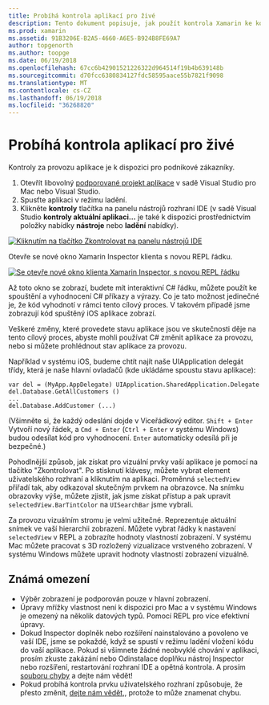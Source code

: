 ```yaml
---
title: Probíhá kontrola aplikací pro živé
description: Tento dokument popisuje, jak použít kontrola Xamarin ke kontrole aplikací. Popisuje také omezení nástroj Xamarin Inspector.
ms.prod: xamarin
ms.assetid: 91B3206E-B2A5-4660-A6E5-B924B8FE69A7
author: topgenorth
ms.author: toopge
ms.date: 06/19/2018
ms.openlocfilehash: 67cc6b42901521226322d964514f19b4b639148b
ms.sourcegitcommit: d70fcc6380834127fdc58595aace55b7821f9098
ms.translationtype: MT
ms.contentlocale: cs-CZ
ms.lasthandoff: 06/19/2018
ms.locfileid: "36268820"
---
```

# <a name="inspecting-live-applications"></a>Probíhá kontrola aplikací pro živé

Kontroly za provozu aplikace je k dispozici pro podnikové zákazníky.

1. Otevřít libovolný [podporované projekt aplikace](~/tools/inspector/install.md#supported-platforms) v sadě Visual Studio pro Mac nebo Visual Studio.
1. Spusťte aplikaci v režimu ladění.
1. Klikněte **kontroly** tlačítka na panelu nástrojů rozhraní IDE (v sadě Visual Studio **kontroly aktuální aplikaci...**  je také k dispozici prostřednictvím položky nabídky **nástroje** nebo **ladění** nabídky).

[![](inspect-images/mac-heres-the-button.png "Kliknutím na tlačítko Zkontrolovat na panelu nástrojů IDE")](inspect-images/mac-heres-the-button.png#lightbox)

Otevře se nové okno Xamarin Inspector klienta s novou REPL řádku.

[![](inspect-images/inspector-0.7.0-map-inspect-small.png "Se otevře nové okno klienta Xamarin Inspector, s novou REPL řádku")](inspect-images/inspector-0.7.0-map-inspect.png#lightbox)

Až toto okno se zobrazí, budete mít interaktivní C# řádku, můžete použít ke spouštění a vyhodnocení C# příkazy a výrazy. Co je tato možnost jedinečné je, že kód vyhodnotí v rámci tento cílový proces. V takovém případě jsme zobrazují kód spuštěný iOS aplikace zobrazí.

Veškeré změny, které provedete stavu aplikace jsou ve skutečnosti děje na tento cílový proces, abyste mohli používat C# změnit aplikace za provozu, nebo si můžete prohlédnout stav aplikace za provozu.

Například v systému iOS, budeme chtít najít naše UIApplication delegát třídy, která je naše hlavní ovladačů (kde ukládáme spoustu stavu aplikace):

    var del = (MyApp.AppDelegate) UIApplication.SharedApplication.Delegate
    del.Database.GetAllCustomers ()
    ...
    del.Database.AddCustomer (...)

(Všimněte si, že každý odeslání dojde v Víceřádkový editor. `Shift + Enter` Vytvoří nový řádek, a `Cmd + Enter` (`Ctrl + Enter` v systému Windows) budou odesílat kód pro vyhodnocení. `Enter` automaticky odesílá při je bezpečné.)

Pohodlnější způsob, jak získat pro vizuální prvky vaší aplikace je pomocí na tlačítko "Zkontrolovat". Po stisknutí klávesy, můžete vybrat element uživatelského rozhraní a kliknutím na aplikaci. Proměnná `selectedView` přiřadí tak, aby odkazoval skutečným prvkem na obrazovce. Na snímku obrazovky výše, můžete zjistit, jak jsme získat přístup a pak upravit `selectedView.BarTintColor` na `UISearchBar` jsme vybrali.

Za provozu vizuálním stromu je velmi užitečné. Reprezentuje aktuální snímek ve vaší hierarchii zobrazení. Můžete vybrat řádky k nastavení `selectedView` v REPL a zobrazíte hodnoty vlastností zobrazení. V systému Mac můžete pracovat s 3D rozložený vizualizace vrstveného zobrazení. V systému Windows můžete upravit hodnoty vlastností zobrazení vizuálně.

## <a name="known-limitations"></a>Známá omezení

 - Výběr zobrazení je podporován pouze v hlavní zobrazení.
 - Úpravy mřížky vlastnost není k dispozici pro Mac a v systému Windows je omezený na několik datových typů. Pomocí REPL pro více efektivní úpravy.
 - Dokud Inspector doplněk nebo rozšíření nainstalováno a povoleno ve vaší IDE, jsme se pokaždé, když se spustí v režimu ladění vložení kódu do vaší aplikace. Pokud si všimnete žádné neobvyklé chování v aplikaci, prosím zkuste zakázání nebo Odinstalace doplňku nástroj Inspector nebo rozšíření, restartování rozhraní IDE a opětná kontrola. A prosím [souboru chyby](~/tools/inspector/install.md#reporting-bugs) a dejte nám vědět!
 - Pokud probíhá kontrola prvku uživatelského rozhraní způsobuje, že přesto změnit, [dejte nám vědět,](~/tools/inspector/install.md#reporting-bugs), protože to může znamenat chybu.

